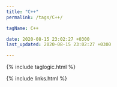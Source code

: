 ```yaml
---
title: "C++"
permalink: /tags/C++/

tagName: C++

date: 2020-08-15 23:02:27 +0300
last_updated: 2020-08-15 23:02:27 +0300

---
```


{% include taglogic.html %}

{% include links.html %}
